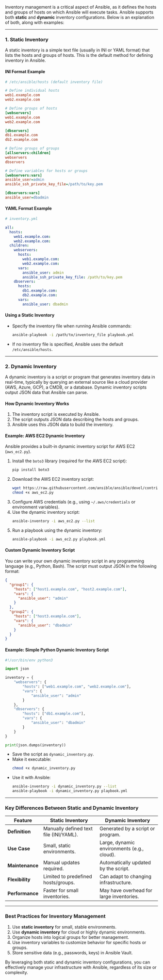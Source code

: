 Inventory management is a critical aspect of Ansible, as it defines the hosts and groups of hosts on which Ansible will execute tasks. Ansible supports both **static** and **dynamic** inventory configurations. Below is an explanation of both, along with examples:

---

### **1. Static Inventory**
A static inventory is a simple text file (usually in INI or YAML format) that lists the hosts and groups of hosts. This is the default method for defining inventory in Ansible.

#### **INI Format Example**
```ini
# /etc/ansible/hosts (default inventory file)

# Define individual hosts
web1.example.com
web2.example.com

# Define groups of hosts
[webservers]
web1.example.com
web2.example.com

[dbservers]
db1.example.com
db2.example.com

# Define groups of groups
[allservers:children]
webservers
dbservers

# Define variables for hosts or groups
[webservers:vars]
ansible_user=admin
ansible_ssh_private_key_file=/path/to/key.pem

[dbservers:vars]
ansible_user=dbadmin
```

#### **YAML Format Example**
```yaml
# inventory.yml

all:
  hosts:
    web1.example.com:
    web2.example.com:
  children:
    webservers:
      hosts:
        web1.example.com:
        web2.example.com:
      vars:
        ansible_user: admin
        ansible_ssh_private_key_file: /path/to/key.pem
    dbservers:
      hosts:
        db1.example.com:
        db2.example.com:
      vars:
        ansible_user: dbadmin
```

#### **Using a Static Inventory**
- Specify the inventory file when running Ansible commands:
  ```bash
  ansible-playbook -i /path/to/inventory_file playbook.yml
  ```
- If no inventory file is specified, Ansible uses the default `/etc/ansible/hosts`.

---

### **2. Dynamic Inventory**
A dynamic inventory is a script or program that generates inventory data in real-time, typically by querying an external source like a cloud provider (AWS, Azure, GCP), a CMDB, or a database. Dynamic inventory scripts output JSON data that Ansible can parse.

#### **How Dynamic Inventory Works**
1. The inventory script is executed by Ansible.
2. The script outputs JSON data describing the hosts and groups.
3. Ansible uses this JSON data to build the inventory.

#### **Example: AWS EC2 Dynamic Inventory**
Ansible provides a built-in dynamic inventory script for AWS EC2 (`aws_ec2.py`).

1. Install the `boto3` library (required for the AWS EC2 script):
   ```bash
   pip install boto3
   ```
2. Download the AWS EC2 inventory script:
   ```bash
   wget https://raw.githubusercontent.com/ansible/ansible/devel/contrib/inventory/aws_ec2.py
   chmod +x aws_ec2.py
   ```
3. Configure AWS credentials (e.g., using `~/.aws/credentials` or environment variables).
4. Use the dynamic inventory script:
   ```bash
   ansible-inventory -i aws_ec2.py --list
   ```
5. Run a playbook using the dynamic inventory:
   ```bash
   ansible-playbook -i aws_ec2.py playbook.yml
   ```

#### **Custom Dynamic Inventory Script**
You can write your own dynamic inventory script in any programming language (e.g., Python, Bash). The script must output JSON in the following format:

```json
{
  "group1": {
    "hosts": ["host1.example.com", "host2.example.com"],
    "vars": {
      "ansible_user": "admin"
    }
  },
  "group2": {
    "hosts": ["host3.example.com"],
    "vars": {
      "ansible_user": "dbadmin"
    }
  }
}
```

#### **Example: Simple Python Dynamic Inventory Script**
```python
#!/usr/bin/env python3

import json

inventory = {
    "webservers": {
        "hosts": ["web1.example.com", "web2.example.com"],
        "vars": {
            "ansible_user": "admin"
        }
    },
    "dbservers": {
        "hosts": ["db1.example.com"],
        "vars": {
            "ansible_user": "dbadmin"
        }
    }
}

print(json.dumps(inventory))
```

- Save the script as `dynamic_inventory.py`.
- Make it executable:
  ```bash
  chmod +x dynamic_inventory.py
  ```
- Use it with Ansible:
  ```bash
  ansible-inventory -i dynamic_inventory.py --list
  ansible-playbook -i dynamic_inventory.py playbook.yml
  ```

---

### **Key Differences Between Static and Dynamic Inventory**
| **Feature**            | **Static Inventory**                          | **Dynamic Inventory**                        |
|-------------------------|-----------------------------------------------|---------------------------------------------|
| **Definition**          | Manually defined text file (INI/YAML).        | Generated by a script or program.           |
| **Use Case**            | Small, static environments.                   | Large, dynamic environments (e.g., cloud).  |
| **Maintenance**         | Manual updates required.                     | Automatically updated by the script.        |
| **Flexibility**         | Limited to predefined hosts/groups.           | Can adapt to changing infrastructure.       |
| **Performance**         | Faster for small inventories.                 | May have overhead for large inventories.    |

---

### **Best Practices for Inventory Management**
1. Use **static inventory** for small, stable environments.
2. Use **dynamic inventory** for cloud or highly dynamic environments.
3. Organize hosts into logical groups for better management.
4. Use inventory variables to customize behavior for specific hosts or groups.
5. Store sensitive data (e.g., passwords, keys) in Ansible Vault.

By leveraging both static and dynamic inventory configurations, you can effectively manage your infrastructure with Ansible, regardless of its size or complexity.
